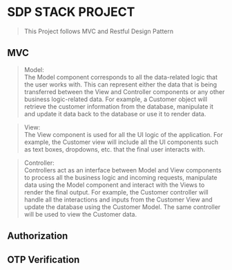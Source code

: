 # SDP STACK PROJECT
>This Project follows MVC and Restful Design Pattern
## MVC
>Model:<br>
The Model component corresponds to all the data-related logic that the user works with. This can represent either the data that is being transferred between the View and Controller components or any other business logic-related data. For example, a Customer object will retrieve the customer information from the database, manipulate it and update it data back to the database or use it to render data.

>View:<br>
The View component is used for all the UI logic of the application. For example, the Customer view will include all the UI components such as text boxes, dropdowns, etc. that the final user interacts with.

>Controller:<br>
Controllers act as an interface between Model and View components to process all the business logic and incoming requests, manipulate data using the Model component and interact with the Views to render the final output. For example, the Customer controller will handle all the interactions and inputs from the Customer View and update the database using the Customer Model. The same controller will be used to view the Customer data.

## Authorization<br>

## OTP Verification<br>
